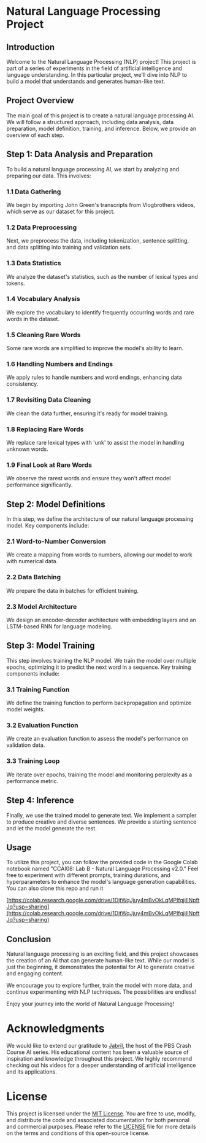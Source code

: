# Natural Language Processing Project

## Introduction

Welcome to the Natural Language Processing (NLP) project! This project is part of a series of experiments in the field of artificial intelligence and language understanding. In this particular project, we'll dive into NLP to build a model that understands and generates human-like text.

## Project Overview

The main goal of this project is to create a natural language processing AI. We will follow a structured approach, including data analysis, data preparation, model definition, training, and inference. Below, we provide an overview of each step.

## Step 1: Data Analysis and Preparation

To build a natural language processing AI, we start by analyzing and preparing our data. This involves:

### 1.1 Data Gathering

We begin by importing John Green's transcripts from Vlogbrothers videos, which serve as our dataset for this project.

### 1.2 Data Preprocessing

Next, we preprocess the data, including tokenization, sentence splitting, and data splitting into training and validation sets.

### 1.3 Data Statistics

We analyze the dataset's statistics, such as the number of lexical types and tokens.

### 1.4 Vocabulary Analysis

We explore the vocabulary to identify frequently occurring words and rare words in the dataset.

### 1.5 Cleaning Rare Words

Some rare words are simplified to improve the model's ability to learn.

### 1.6 Handling Numbers and Endings

We apply rules to handle numbers and word endings, enhancing data consistency.

### 1.7 Revisiting Data Cleaning

We clean the data further, ensuring it's ready for model training.

### 1.8 Replacing Rare Words

We replace rare lexical types with 'unk' to assist the model in handling unknown words.

### 1.9 Final Look at Rare Words

We observe the rarest words and ensure they won't affect model performance significantly.

## Step 2: Model Definitions

In this step, we define the architecture of our natural language processing model. Key components include:

### 2.1 Word-to-Number Conversion

We create a mapping from words to numbers, allowing our model to work with numerical data.

### 2.2 Data Batching

We prepare the data in batches for efficient training.

### 2.3 Model Architecture

We design an encoder-decoder architecture with embedding layers and an LSTM-based RNN for language modeling.

## Step 3: Model Training

This step involves training the NLP model. We train the model over multiple epochs, optimizing it to predict the next word in a sequence. Key training components include:

### 3.1 Training Function

We define the training function to perform backpropagation and optimize model weights.

### 3.2 Evaluation Function

We create an evaluation function to assess the model's performance on validation data.

### 3.3 Training Loop

We iterate over epochs, training the model and monitoring perplexity as a performance metric.

## Step 4: Inference

Finally, we use the trained model to generate text. We implement a sampler to produce creative and diverse sentences. We provide a starting sentence and let the model generate the rest.

## Usage

To utilize this project, you can follow the provided code in the Google Colab notebook named "CCAI08: Lab B - Natural Language Processing v2.0." Feel free to experiment with different prompts, training durations, and hyperparameters to enhance the model's language generation capabilities. You can also clone this repo and run it 

[https://colab.research.google.com/drive/1DjtWqJjuy4mBvOkLqMPIfqjiIINpftJq?usp=sharing](https://colab.research.google.com/drive/1DjtWqJjuy4mBvOkLqMPIfqjiIINpftJq?usp=sharing)

## Conclusion

Natural language processing is an exciting field, and this project showcases the creation of an AI that can generate human-like text. While our model is just the beginning, it demonstrates the potential for AI to generate creative and engaging content.

We encourage you to explore further, train the model with more data, and continue experimenting with NLP techniques. The possibilities are endless!

Enjoy your journey into the world of Natural Language Processing!


# Acknowledgments

We would like to extend our gratitude to [Jabril](https://www.youtube.com/watch?v=kZWum5omEv4), the host of the PBS Crash Course AI series. His educational content has been a valuable source of inspiration and knowledge throughout this project. We highly recommend checking out his videos for a deeper understanding of artificial intelligence and its applications.

# License

This project is licensed under the [MIT License](). You are free to use, modify, and distribute the code and associated documentation for both personal and commercial purposes. Please refer to the [LICENSE]() file for more details on the terms and conditions of this open-source license.
